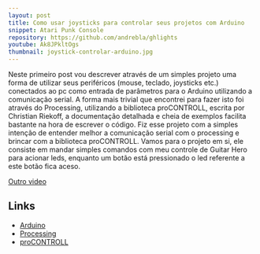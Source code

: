 ```yaml
---
layout: post
title: Como usar joysticks para controlar seus projetos com Arduino
snippet: Atari Punk Console
repository: https://github.com/andrebla/ghlights
youtube: Ak8JPkltOgs
thumbnail: joystick-controlar-arduino.jpg
---
```


Neste primeiro post vou descrever através de um simples projeto uma forma de 
utilizar seus periféricos (mouse, teclado, joysticks etc.) conectados ao pc 
como entrada de parâmetros para o Arduino utilizando a comunicação serial.
A forma mais trivial que encontrei para fazer isto foi através do Processing, 
utilizando a biblioteca proCONTROLL, escrita por Christian Riekoff, a documentação 
detalhada e cheia de exemplos facilita bastante na hora de escrever o código. 
Fiz esse projeto com a simples intenção de entender melhor a comunicação serial 
com o processing e brincar com a biblioteca proCONTROLL.
Vamos para o projeto em si, ele consiste em mandar simples comandos com meu 
controle de Guitar Hero para acionar leds, enquanto um botão está pressionado o 
led referente a este botão fica aceso.


[Outro video](http://www.youtube.com/embed/U-ofDQl6WSc)


Links
-----
* [Arduino](http://arduino.cc/)
* [Processing](http://www.processing.org/)
* [proCONTROLL](http://creativecomputing.cc/p5libs/procontroll/)
